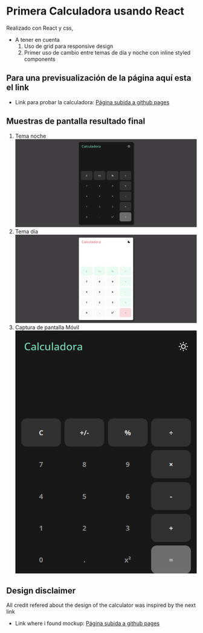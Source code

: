 # Primera Calculadora usando React
Realizado con React y css, 
* A tener en cuenta
    1. Uso de grid para responsive design
    2. Primer uso de cambio entre temas de día y noche con inline styled components

## Para una previsualización de la página aquí esta el link

* Link para probar la calculadora: [Página subida a github pages](https://alexandertemp.github.io/CalculadoraReact/)

## Muestras de pantalla resultado final 
1. Tema noche<br/>
![Captura 1](https://github.com/AlexanderTemp/CalculadoraReact/blob/master/screenshots/img1.png)
2. Tema día<br/>
![Captura 2](https://github.com/AlexanderTemp/CalculadoraReact/blob/master/screenshots/img2.png)
3. Captura de pantalla Móvil<br/>
![Captura 3](https://github.com/AlexanderTemp/CalculadoraReact/blob/master/screenshots/img4.png)

## Design disclaimer
All credit refered about the design of the calculator was inspired by the next link
* Link where i found mockup: [Página subida a github pages](https://www.pinterest.com/pin/414823815673469166/)